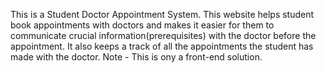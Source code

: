 This is a Student Doctor Appointment System. This website helps student book appointments with doctors and makes it easier for them to communicate crucial information(prerequisites) with the doctor before the appointment.
It also keeps a track of all the appointments the student has made with the doctor.
Note - This is ony a front-end solution.
